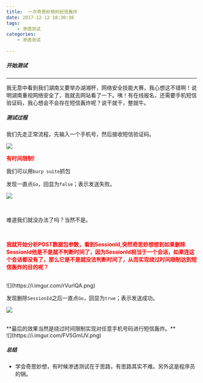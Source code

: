 ```yaml
---
title:  一次奇思妙想的短信轰炸
date: 2017-12-12 18:30:38
tags:
	- 渗透测试
categories: 
	- 渗透测试
	
---
```




##### 开始测试

----------



 我无意中看到我们湖南又要举办湖湘杯，网络安全技能大赛，我心想这不错啊！说明湖南重视网络安全了，我就去网站看了一下。咦！有在线报名，还需要手机短信验证码，我心想会不会存在短信轰炸呢？说干就干，整就牛。

<!--more-->

##### 测试过程
 我们先走正常流程，先输入一个手机号，然后接收短信验证码。

![](https://i.imgur.com/eiZ6QNS.png)



<font color=red >**有时间限制!**</font>

我们可以用`burp suite`抓包


发现一直点`Go`，回显为`false`；表示发送失败。

![](https://i.imgur.com/WOjVHgE.png)

</br>

难道我们就没办法了吗？当然不是。

</br>

<font color=red> **我就开始分析POST数据包参数，看到SessionId,突然奇思妙想想到如果删除SessionId他是不是就不判断时间了，因为SessionId相当于一个会话，如果连这个会话都没有了，那么它是不是就没法判断时间了，从而实现绕过时间限制达到短信轰炸的目的呢？**</font>

</br>
![](https://i.imgur.com/rVurlQA.png)

</br>

发现删除`SessionId`之后一直点`Go`，回显为`true`；表示发送成功。

![](https://i.imgur.com/kVnNAr6.png)


</br>
**最后的效果当然是绕过时间限制实现对任意手机号码进行短信轰炸。**
</br>
![](https://i.imgur.com/FV5GmUV.png)

##### 总结

- 学会奇思妙想，有时候渗透测试在于思路，有思路其实不难。另外这是程序员的锅。



